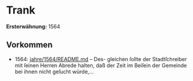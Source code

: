 # Trank

**Ersterwähnung:** 1564

## Vorkommen
- 1564: [jahre/1564/README.md](../jahre/1564/README.md) – Des-
gleichen ſollte der Stadtſchreiber mit ſeinen Herren Abrede
halten, daß der Zeit im Beiſein der Gemeinde bei ihnen
nicht geſucht würde,...
